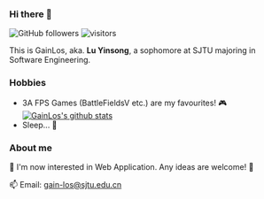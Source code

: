 <!--
**Gainlos/GainLos** is a ✨ _special_ ✨ repository because its `README.md` (this file) appears on your GitHub profile.

Here are some ideas to get you started:

- 🔭 I’m currently working on ...
- 🌱 I’m currently learning ...
- 👯 I’m looking to collaborate on ...
- 🤔 I’m looking for help with ...
- 💬 Ask me about ...
- 📫 How to reach me: ...
- 😄 Pronouns: ...
- ⚡ Fun fact: ...
-->

### Hi there 👋
![GitHub followers](https://img.shields.io/github/followers/GainLos?style=social)
![visitors](https://visitor-badge.glitch.me/badge?page_id=GainLos)

This is GainLos, aka. **Lu Yinsong**, a sophomore at SJTU majoring in Software Engineering.  


### Hobbies
- 3A FPS Games (BattleFieldsV etc.) are my favourites! 🎮 [![GainLos's github stats](//p3-juejin.byteimg.com/tos-cn-i-k3u1fbpfcp/1188110e11c84be89e6c60130622635a~tplv-k3u1fbpfcp-zoom-1.image)](https://github.com/anuraghazra/github-readme-stats)
- Sleep... 🛌

### About me
🤔 I'm now interested in Web Application. Any ideas are welcome! 🍻   

📫 Email: gain-los@sjtu.edu.cn
